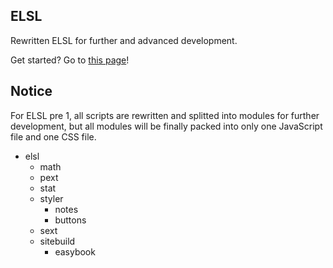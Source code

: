 ## ELSL
Rewritten ELSL for further and advanced development.

Get started? Go to <a href="/guide.md">this page</a>!

## Notice
For ELSL pre 1, all scripts are rewritten and splitted into modules for further development, but all modules will be finally packed into only one JavaScript file and one CSS file.
* elsl
  * math
  * pext
  * stat
  * styler
    * notes
    * buttons
  * sext
  * sitebuild
    * easybook

